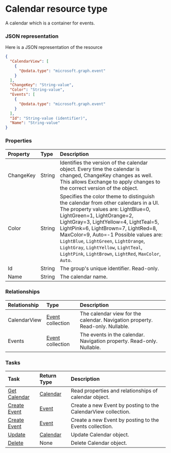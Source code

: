 # Calendar resource type

A calendar which is a container for events.

### JSON representation

Here is a JSON representation of the resource

<!-- {
  "blockType": "resource",
  "optionalProperties": [
    "CalendarView",
    "Events"
  ],
  "@odata.type": "microsoft.graph.calendar"
}-->

```json
{
  "CalendarView": [
    {
      "@odata.type": "microsoft.graph.event"
    }
  ],
  "ChangeKey": "String-value",
  "Color": "String-value",
  "Events": [
    {
      "@odata.type": "microsoft.graph.event"
    }
  ],
  "Id": "String-value (identifier)",
  "Name": "String-value"
}

```
### Properties
| Property	   | Type	|Description|
|:---------------|:--------|:----------|
|ChangeKey|String|Identifies the version of the calendar object. Every time the calendar is changed, ChangeKey  changes as well. This allows Exchange to apply changes to the correct version of the object.|
|Color|String|Specifies the color theme to distinguish the calendar from other calendars in a UI. The property values are: LightBlue=0, LightGreen=1, LightOrange=2, LightGray=3, LightYellow=4, LightTeal=5, LightPink=6, LightBrown=7, LightRed=8, MaxColor=9, Auto=-1  Possible values are: `LightBlue`, `LightGreen`, `LightOrange`, `LightGray`, `LightYellow`, `LightTeal`, `LightPink`, `LightBrown`, `LightRed`, `MaxColor`, `Auto`.|
|Id|String|The group's unique identifier. Read-only.|
|Name|String|The calendar name.|

### Relationships
| Relationship | Type	|Description|
|:---------------|:--------|:----------|
|CalendarView|[Event](event.md) collection|The calendar view for the calendar. Navigation property. Read-only. Nullable.|
|Events|[Event](event.md) collection|The events in the calendar. Navigation property. Read-only. Nullable.|

### Tasks

| Task		   | Return Type	|Description|
|:---------------|:--------|:----------|
|[Get Calendar](../api/calendar_get.md) | [Calendar](calendar.md) |Read properties and relationships of calendar object.|
|[Create Event](../api/calendar_post_calendarview.md) |[Event](event.md)| Create a new Event by posting to the CalendarView collection.|
|[Create Event](../api/calendar_post_events.md) |[Event](event.md)| Create a new Event by posting to the Events collection.|
|[Update](../api/calendar_update.md) | [Calendar](calendar.md)	|Update Calendar object. |
|[Delete](../api/calendar_delete.md) | None |Delete Calendar object. |

<!-- uuid: 1db0f2f3-cf17-47d8-a8d6-5b0dc0d8cb4b
2015-10-19 09:46:32 UTC -->
<!-- {
  "type": "#page.annotation",
  "description": "Calendar resource",
  "keywords": "",
  "section": "documentation",
  "tocPath": ""
}-->